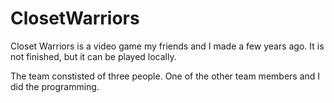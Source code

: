# ClosetWarriors

Closet Warriors is a video game my friends and I made a few years ago. It is not finished, but it can be played locally.

The team constisted of three people. One of the other team members and I did the programming.
